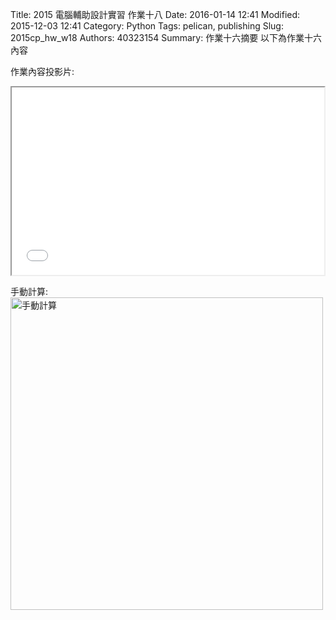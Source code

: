 Title: 2015 電腦輔助設計實習 作業十八
Date: 2016-01-14 12:41
Modified: 2015-12-03 12:41
Category: Python
Tags: pelican, publishing
Slug: 2015cp_hw_w18
Authors: 40323154
Summary: 作業十六摘要
以下為作業十六內容

作業內容投影片:

<iframe src=" 40323154_cp_w18_p.html" width="500" height="300"></iframe>


手動計算:
<img src="content/w16.jpg" width="500" alt="手動計算"></img>

